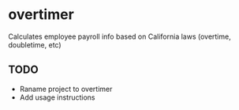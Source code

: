 # overtimer

Calculates employee payroll info based on California laws (overtime, doubletime, etc)

## TODO
* Raname project to overtimer
* Add usage instructions
